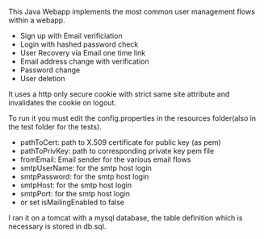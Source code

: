 <p>This Java Webapp implements the most common user management flows within a webapp.</p>
    <ul>
        <li>Sign up with Email verificiation</li>
        <li>Login with hashed password check</li>
        <li>User Recovery via Email one time link</li>
        <li>Email address change with verification</li>
        <li>Password change</li>
        <li>User deletion</li>
    </ul>
    <p>It uses a http only secure cookie with strict same site attribute and invalidates the cookie on logout. </p>
    <p>To run it you must edit the config.properties in the resources folder(also in the test folder for the tests).</p>
    <ul>
        <li>pathToCert: path to X.509 certificate for public key (as pem)</li>
        <li>pathToPrivKey: path to corresponding private key pem file</li>
        <li>fromEmail: Email sender for the various email flows</li>
        <li>smtpUserName: for the smtp host login</li>
        <li>smtpPassword: for the smtp host login</li>
        <li>smtpHost: for the smtp host login</li>
        <li>smtpPort: for the smtp host login</li>
        <li>or set isMailingEnabled to false</li>
    </ul>
    <p>I ran it on a tomcat with a mysql database, the table definition which is necessary is stored in db.sql.</p>
